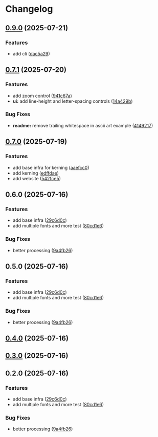 # Changelog

## [0.9.0](https://github.com/moh3n9595/persian-figlet/compare/v0.7.1...v0.9.0) (2025-07-21)

### Features

* add cli ([dac5a29](https://github.com/moh3n9595/persian-figlet/commit/dac5a295424a512fd770d30f58a60c9b4d67c098))

## [0.7.1](https://github.com/moh3n9595/persian-figlet/compare/v0.7.0...v0.7.1) (2025-07-20)

### Features

* add zoom control ([941c67a](https://github.com/moh3n9595/persian-figlet/commit/941c67a13e41de232f8f272fb69c3d533d53245f))
* **ui:** add line-height and letter-spacing controls ([14a429b](https://github.com/moh3n9595/persian-figlet/commit/14a429bd752b10e2db95c48481fb320523e11bb0))

### Bug Fixes

* **readme:** remove trailing whitespace in ascii art example ([4149217](https://github.com/moh3n9595/persian-figlet/commit/41492172e66eed14a7c5470812bb6276fcf725c3))

## [0.7.0](https://github.com/moh3n9595/persian-figlet/compare/v0.6.0...v0.7.0) (2025-07-19)

### Features

* add base infra for kerning ([aaefcc0](https://github.com/moh3n9595/persian-figlet/commit/aaefcc0585c86b4ed5abd3f67332730e56297f87))
* add kerning ([edffdae](https://github.com/moh3n9595/persian-figlet/commit/edffdae671fde0ae10e53301597d978d957a919f))
* add website ([542fce5](https://github.com/moh3n9595/persian-figlet/commit/542fce524a80f764ff6e3ec3d401f1cacf882cf1))

## 0.6.0 (2025-07-16)

### Features

* add base infra ([29c6d0c](https://github.com/moh3n9595/persian-figlet/commit/29c6d0cd6f833121fe104ea056e8e8dbbb0016d4))
* add multiple fonts and more test ([80cd1e6](https://github.com/moh3n9595/persian-figlet/commit/80cd1e60d163f046d74dd9ef3ce8ea98b7fcb867))

### Bug Fixes

* better processing ([9a4fb26](https://github.com/moh3n9595/persian-figlet/commit/9a4fb26e6735c74e450320eeb07fad21bc452e36))

## 0.5.0 (2025-07-16)

### Features

* add base infra ([29c6d0c](https://github.com/moh3n9595/persian-figlet/commit/29c6d0cd6f833121fe104ea056e8e8dbbb0016d4))
* add multiple fonts and more test ([80cd1e6](https://github.com/moh3n9595/persian-figlet/commit/80cd1e60d163f046d74dd9ef3ce8ea98b7fcb867))

### Bug Fixes

* better processing ([9a4fb26](https://github.com/moh3n9595/persian-figlet/commit/9a4fb26e6735c74e450320eeb07fad21bc452e36))

## [0.4.0](https://github.com/moh3n9595/persian-figlet/compare/v0.3.0...v0.4.0) (2025-07-16)

## [0.3.0](https://github.com/moh3n9595/persian-figlet/compare/v0.2.0...v0.3.0) (2025-07-16)

## 0.2.0 (2025-07-16)

### Features

* add base infra ([29c6d0c](https://github.com/moh3n9595/persian-figlet/commit/29c6d0cd6f833121fe104ea056e8e8dbbb0016d4))
* add multiple fonts and more test ([80cd1e6](https://github.com/moh3n9595/persian-figlet/commit/80cd1e60d163f046d74dd9ef3ce8ea98b7fcb867))

### Bug Fixes

* better processing ([9a4fb26](https://github.com/moh3n9595/persian-figlet/commit/9a4fb26e6735c74e450320eeb07fad21bc452e36))
